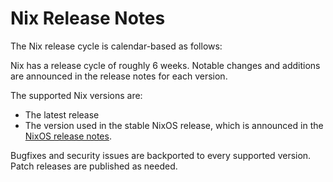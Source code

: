# Nix Release Notes

The Nix release cycle is calendar-based as follows:

Nix has a release cycle of roughly 6 weeks.
Notable changes and additions are announced in the release notes for each version.

The supported Nix versions are:
- The latest release
- The version used in the stable NixOS release, which is announced in the [NixOS release notes](https://nixos.org/manual/nixos/stable/release-notes.html#ch-release-notes).

Bugfixes and security issues are backported to every supported version.
Patch releases are published as needed.
